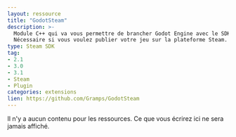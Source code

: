 ```yaml
---
layout: ressource
title: "GodotSteam"
description: >-
  Module C++ qui va vous permettre de brancher Godot Engine avec le SDK de Steam.
  Nécessaire si vous voulez publier votre jeu sur la plateforme Steam.
type: Steam SDK
tag:
- 2.1
- 3.0
- 3.1
- Steam
- Plugin
categories: extensions
lien: https://github.com/Gramps/GodotSteam
---
```


Il n'y a aucun contenu pour les ressources.
Ce que vous écrirez ici ne sera jamais affiché.
